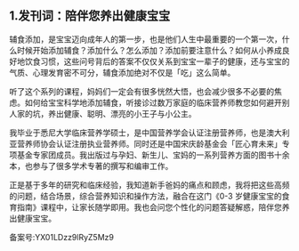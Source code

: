 ## 1.发刊词：陪伴您养出健康宝宝
辅食添加，是宝宝迈向成年人的第一步，也是他们人生中最重要的一个第一次，什么时候开始添加辅食？添加什么？怎么添加？添加前要注意什么？如何从小养成良好地饮食习惯，这些问号背后的答案不仅仅关系到宝宝一辈子的健康，还与宝宝的气质、心理发育密不可分，辅食添加绝对不仅是「吃」这么简单。


听了这个系列的课程，妈妈们一定会有很多恍然大悟，也会减少很多不必要的焦虑。如何给宝宝科学地添加辅食，听接诊过数万家庭的临床营养师教您如何避开别人家的坑，养出健康、聪明、漂亮的小王子与小公主。


我毕业于悉尼大学临床营养学硕士，是中国营养学会认证注册营养师，也是澳大利亚营养师协会认证注册执业营养师。同时还是中国宋庆龄基金会「匠心育未来」专项基金专家团成员。我出版过与孕妇、新生儿、宝妈的一系列营养方面的图书十余本，也参与了很多学术专著的撰写和编审工作。


正是基于多年的研究和临床经验，我知道新手爸妈的痛点和顾虑，我将把这些高频的问题，结合场景，综合营养知识和操作方法，融合在这门《0-3 岁健康宝宝的食育指南》课程中，让家长随学即用。我也会问您个性化的问题答疑解惑，陪伴您养出健康宝宝。


备案号:YX01LDzz9lRyZ5Mz9

